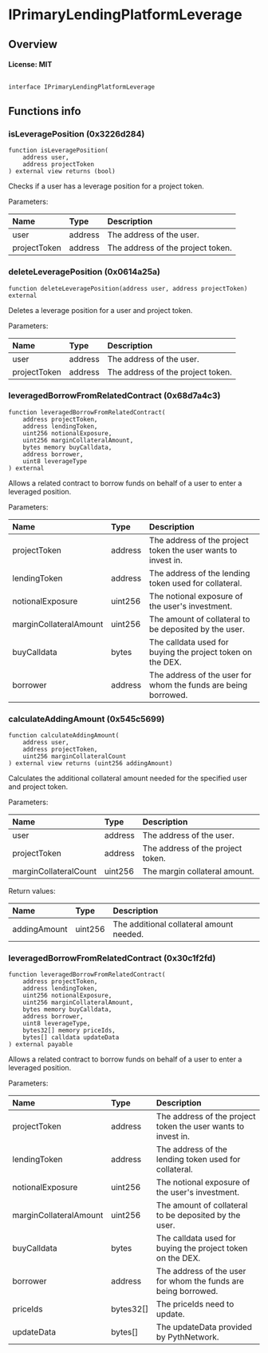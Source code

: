 # IPrimaryLendingPlatformLeverage

## Overview

#### License: MIT

## 

```solidity
interface IPrimaryLendingPlatformLeverage
```


## Functions info

### isLeveragePosition (0x3226d284)

```solidity
function isLeveragePosition(
    address user,
    address projectToken
) external view returns (bool)
```

Checks if a user has a leverage position for a project token.


Parameters:

| Name         | Type    | Description                       |
| :----------- | :------ | :-------------------------------- |
| user         | address | The address of the user.          |
| projectToken | address | The address of the project token. |

### deleteLeveragePosition (0x0614a25a)

```solidity
function deleteLeveragePosition(address user, address projectToken) external
```

Deletes a leverage position for a user and project token.


Parameters:

| Name         | Type    | Description                       |
| :----------- | :------ | :-------------------------------- |
| user         | address | The address of the user.          |
| projectToken | address | The address of the project token. |

### leveragedBorrowFromRelatedContract (0x68d7a4c3)

```solidity
function leveragedBorrowFromRelatedContract(
    address projectToken,
    address lendingToken,
    uint256 notionalExposure,
    uint256 marginCollateralAmount,
    bytes memory buyCalldata,
    address borrower,
    uint8 leverageType
) external
```

Allows a related contract to borrow funds on behalf of a user to enter a leveraged position.


Parameters:

| Name                   | Type    | Description                                                     |
| :--------------------- | :------ | :-------------------------------------------------------------- |
| projectToken           | address | The address of the project token the user wants to invest in.   |
| lendingToken           | address | The address of the lending token used for collateral.           |
| notionalExposure       | uint256 | The notional exposure of the user's investment.                 |
| marginCollateralAmount | uint256 | The amount of collateral to be deposited by the user.           |
| buyCalldata            | bytes   | The calldata used for buying the project token on the DEX.      |
| borrower               | address | The address of the user for whom the funds are being borrowed.  |

### calculateAddingAmount (0x545c5699)

```solidity
function calculateAddingAmount(
    address user,
    address projectToken,
    uint256 marginCollateralCount
) external view returns (uint256 addingAmount)
```

Calculates the additional collateral amount needed for the specified user and project token.


Parameters:

| Name                  | Type    | Description                         |
| :-------------------- | :------ | :---------------------------------- |
| user                  | address | The address of the user.            |
| projectToken          | address | The address of the project token.   |
| marginCollateralCount | uint256 | The margin collateral amount.       |


Return values:

| Name         | Type    | Description                              |
| :----------- | :------ | :--------------------------------------- |
| addingAmount | uint256 | The additional collateral amount needed. |

### leveragedBorrowFromRelatedContract (0x30c1f2fd)

```solidity
function leveragedBorrowFromRelatedContract(
    address projectToken,
    address lendingToken,
    uint256 notionalExposure,
    uint256 marginCollateralAmount,
    bytes memory buyCalldata,
    address borrower,
    uint8 leverageType,
    bytes32[] memory priceIds,
    bytes[] calldata updateData
) external payable
```

Allows a related contract to borrow funds on behalf of a user to enter a leveraged position. 


Parameters:

| Name                   | Type      | Description                                                       |
| :--------------------- | :-------- | :---------------------------------------------------------------- |
| projectToken           | address   | The address of the project token the user wants to invest in.     |
| lendingToken           | address   | The address of the lending token used for collateral.             |
| notionalExposure       | uint256   | The notional exposure of the user's investment.                   |
| marginCollateralAmount | uint256   | The amount of collateral to be deposited by the user.             |
| buyCalldata            | bytes     | The calldata used for buying the project token on the DEX.        |
| borrower               | address   | The address of the user for whom the funds are being borrowed.    |
| priceIds               | bytes32[] | The priceIds need to update.                                      |
| updateData             | bytes[]   | The updateData provided by PythNetwork.                           |

